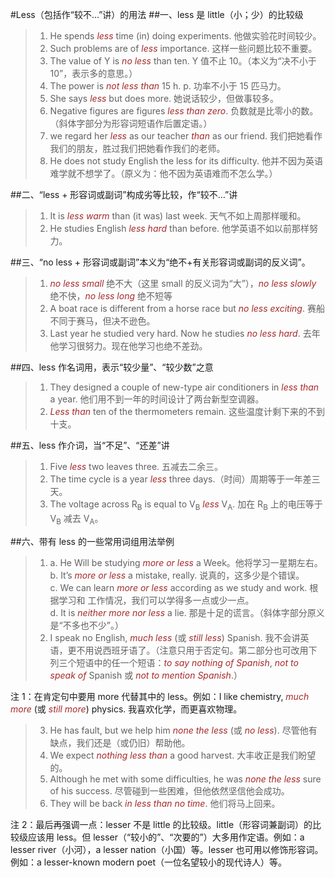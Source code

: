 #Less（包括作“较不…”讲）的用法
##一、less 是 little（小；少）的比较级
>1. He spends *less* time (in) doing experiments. 他做实验花时间较少。
>2. Such problems are of *less* importance. 这样一些问题比较不重要。
>3. The value of Y is *no less* than ten. Y 值不止 10。（本义为“决不小于 10”，表示多的意思。）
>4. The power is *not less than* 15 h. p. 功率不小于 15 匹马力。
>5. She says *less* but does more. 她说话较少，但做事较多。
>6. Negative figures are figures *less than zero*. 负数就是比零小的数。（斜体字部分为形容词短语作后置定语。）
>7. we regard her *less* as our teacher *than* as our friend. 我们把她看作我们的朋友，胜过我们把她看作我们的老师。
>8. He does not study English the less for its difficulty. 他并不因为英语难学就不想学了。（原义为：他不因为英语难而不怎么学。）

##二、“less + 形容词或副词”构成劣等比较，作“较不…”讲
>1. It is *less warm* than (it was) last week. 天气不如上周那样暖和。
>2. He studies English *less hard* than before. 他学英语不如以前那样努力。

##三、“no less + 形容词或副词”本义为“绝不+有关形容词或副词的反义词”。
>1. *no less small* 绝不大（这里 small 的反义词为“大”），*no less slowly* 绝不快，*no less long* 绝不短等
>2. A boat race is different from a horse race but *no less exciting*. 赛船不同于赛马，但决不逊色。
>3. Last year he studied very hard. Now he studies *no less hard*. 去年他学习很努力。现在他学习也绝不差劲。

##四、less 作名词用，表示“较少量”、“较少数”之意
>1. They designed a couple of new-type air conditioners in *less than* a year. 他们用不到一年的时间设计了两台新型空调器。
>2. *Less than* ten of the thermometers remain. 这些温度计剩下来的不到十支。

##五、less 作介词，当“不足”、“还差”讲
>1. Five *less* two leaves three. 五减去二余三。
>2. The time cycle is a year *less* three days.（时间）周期等于一年差三天。
>3. The voltage across R<SUB>B</SUB> is equal to V<SUB>B</SUB> *less* V<SUB>A</SUB>. 加在 R<SUB>B</SUB> 上的电压等于 V<SUB>B</SUB> 减去 V<SUB>A</SUB>。

##六、带有 less 的一些常用词组用法举例
>1. a. He Will be studying *more or less* a Week。他将学习一星期左右。<br />b. It’s *more or less* a mistake, really. 说真的，这多少是个错误。<br />c. We can learn *more or less* according as we study and work. 根据学习和
工作情况，我们可以学得多一点或少一点。<br />d. It is *neither more nor less* a lie. 那是十足的谎言。（斜体字部分原义是“不多也不少”。）
>2. I speak no English, *much less* (或 *still less*) Spanish. 我不会讲英语，更不用说西班牙语了。（注意只用于否定句。第二部分也可改用下列三个短语中的任一个短语：*to say nothing of Spanish*, *not to speak of* Spanish 或 *not to mention Spanish*.）

注 1：在肯定句中要用 more 代替其中的 less。例如：I like chemistry, *much more* (或 *still more*) physics. 我喜欢化学，而更喜欢物理。

>3. He has fault, but we help him *none the less* (或 *no less*). 尽管他有缺点，我们还是（或仍旧）帮助他。
>4. We expect *nothing less than* a good harvest. 大丰收正是我们盼望的。
>5. Although he met with some difficulties, he was *none the less* sure of his success. 尽管碰到一些困难，但他依然坚信他会成功。
>6. They will be back *in less than no time*. 他们将马上回来。

注 2：最后再强调一点：lesser 不是 little 的比较级。little（形容词兼副词）的比较级应该用 less。但 lesser（“较小的”、“次要的”）大多用作定语。例如：a lesser river（小河），a lesser nation（小国）等。lesser 也可用以修饰形容词。例如：a lesser-known modern poet（一位名望较小的现代诗人）等。

<style>em {color: brown;}</style>